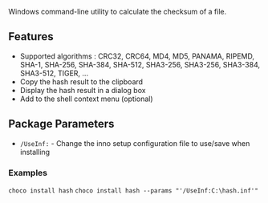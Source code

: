 Windows command-line utility to calculate the checksum of a file.

## Features

- Supported algorithms : CRC32, CRC64, MD4, MD5, PANAMA, RIPEMD, SHA-1, SHA-256, SHA-384, SHA-512, SHA3-256, SHA3-256, SHA3-384, SHA3-512, TIGER, ...
- Copy the hash result to the clipboard
- Display the hash result in a dialog box
- Add to the shell context menu (optional)

## Package Parameters

- `/UseInf:` - Change the inno setup configuration file to use/save when installing

### Examples

`choco install hash`
`choco install hash --params "'/UseInf:C:\hash.inf'"`